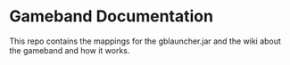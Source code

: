 # Gameband Documentation
This repo contains the mappings for the gblauncher.jar and the wiki about the gameband and how it works.